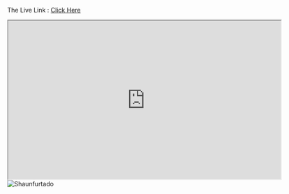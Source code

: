 The Live Link : [Click Here](https://shaunfurtado.is-a.dev/GitCard/)

<iframe src="https://shaunfurtado.is-a.dev/GitCard/" width="625" height="365"></iframe>

<img src="https://github-readme-streak-stats.herokuapp.com/?user=Shaunfurtado&theme=highcontrast" alt="Shaunfurtado" />

